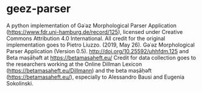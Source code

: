# geez-parser
A python implementation of Gǝʿǝz Morphological Parser Application (https://www.fdr.uni-hamburg.de/record/125), licensed under Creative Commons Attribution 4.0 International.
All credit for the original implementation goes to Pietro Liuzzo. (2019, May 26). Gǝʿǝz Morphological Parser Application (Version 0.5). http://doi.org/10.25592/uhhfdm.125 and Beta maṣāḥǝft at https://betamasaheft.eu/
Credit for data collection goes to the researchers working at the Online Dillman Lexicon (https://betamasaheft.eu/Dillmann) and the beta maṣāḥǝft (https://betamasaheft.eu/), especially to Alessandro Bausi and Eugenia Sokolinski.
